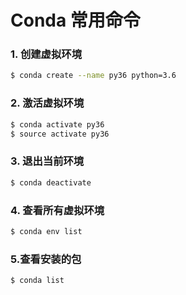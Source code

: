 # Conda 常用命令

### 1. 创建虚拟环境

```bash
$ conda create --name py36 python=3.6
```

### 2. 激活虚拟环境

```bash
$ conda activate py36
$ source activate py36
```

### 3. 退出当前环境

```bash
$ conda deactivate
```



### 4. 查看所有虚拟环境

```bash
$ conda env list
```

### 5.查看安装的包

```bash
$ conda list
```


